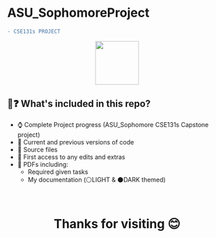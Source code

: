 # ASU_SophomoreProject
```diff
- CSE131s PROJECT 
```
<div id="header" align="center">
  <img src="https://i.ibb.co/cbrmS8Y/logo-1.png" width="100"/>
</div>

## 🤔❓ What's included in this repo?

- ⌚ Complete Project progress (ASU_Sophomore CSE131s Capstone project)
- 📅 Current and previous versions of code
- 📂 Source files
- 📝 First access to any edits and extras
- 📃 PDFs including:
     - Required given tasks
     - My documentation (⚪LIGHT & ⚫DARK themed)
  
<br>
<h1 align="center">Thanks for visiting 😊</h1>





